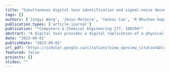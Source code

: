```yaml
---
title: "Simultaneous digital twin identification and signal-noise decomposition through modified generalized sparse identification of nonlinear dynamics"
tags: []
authors: ['Jingyi Wang', 'Jesus Moreira', 'Yankai Cao', 'R Bhushan Gopaluni']
publication_types: ['article-journal']
publication: "*Computers & Chemical Engineering 177, 108294*"
abstract: "A digital twin provides a digital replication of a physical system for remote monitoring, viewing, and control objectives. It has the potential to reshape the future of industrial processes, hence paving the way for smart manufacturing. Automatic system identification techniques that are robust to measurement noise are critical for the development of high-fidelity digital twins and their applications. By establishing a sparse regression framework, the sparse identification of nonlinear dynamics (SINDy) algorithm automatically determines the parsimonious governing equations for physical systems. However, there are some major challenges associated with using SINDy to identify digital twin models. First, the SINDy is restricted to solving the ordinary differential equation (ODE) and partial differential equation (PDE) problems. Second, measurement noise may significantly deteriorate the performance of SINDy. In this paper, the generalized SINDy (GSINDy) algorithm is first introduced to enlarge the SINDy’s applicable range. Then, the modified GSINDy (MGSINDy) algorithm is proposed, in which an objective function is constructed to simultaneously identify the digital twin input time-series dynamics model and output model while separating noise from the noisy input. Two numerical examples and one industrial case study are analysed to demonstrate the advantages of applying the proposed MGSINDy to construct digital twin models. Furthermore, the proposed algorithm can be integrated with the existing SINDy-based online model-adjusting frameworks to become online-adjustable."
date: "2023-09-01"
publishDate: "2023-09-01"
url_pdf: "https://scholar.google.ca/citations?view_op=view_citation&hl=zh-CN&user=M-s3mjAAAAAJ&pagesize=80&citation_for_view=M-s3mjAAAAAJ:GnPB-g6toBAC"
featured: false
projects: []
slides: ""
---
```



